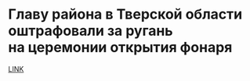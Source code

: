 # Главу района в Тверской области оштрафовали за ругань на церемонии открытия фонаря



[LINK](https://varlamov.ru/3187496.html)